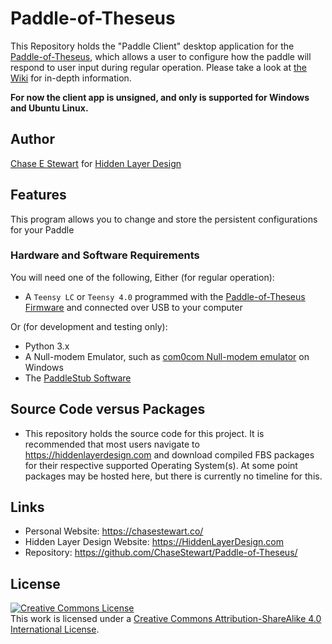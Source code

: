 # Paddle-of-Theseus
This Repository holds the "Paddle Client" desktop application for the [Paddle-of-Theseus](https://github.com/HiddenLayerDesign/Paddle-of-Theseus), which allows a user to configure how the paddle will respond to user input during regular operation. 
Please take a look at [the Wiki](https://github.com/HiddenLayerDesign/Paddle-of-Theseus/wiki) for in-depth information.

**For now the client app is unsigned, and only is supported for Windows and Ubuntu Linux.** 

## Author
[Chase E Stewart](https://chasestewart.co) for [Hidden Layer Design](https://hiddenlayerdesign.com)

## Features
This program allows you to change and store the persistent configurations for your Paddle 

### Hardware and Software Requirements
You will need one of the following, Either (for regular operation):
- A `Teensy LC` or `Teensy 4.0` programmed with the [Paddle-of-Theseus Firmware](https://github.com/HiddenLayerDesign/Paddle-of-Theseus) and connected over USB to your computer

Or (for development and testing only):
- Python 3.x
- A Null-modem Emulator, such as [com0com Null-modem emulator](https://com0com.sourceforge.net/) on Windows
- The [PaddleStub Software](https://github.com/HiddenLayerDesign/PaddleStub)

## Source Code versus Packages
- This repository holds the source code for this project. It is recommended that most users navigate to https://hiddenlayerdesign.com and download compiled FBS packages for their respective supported Operating System(s). At some point packages may be hosted here, but there is currently no timeline for this. 

## Links
- Personal Website: https://chasestewart.co/
- Hidden Layer Design Website: https://HiddenLayerDesign.com
- Repository: https://github.com/ChaseStewart/Paddle-of-Theseus/

## License
<a rel="license" href="http://creativecommons.org/licenses/by-sa/4.0/"><img alt="Creative Commons License" style="border-width:0" src="https://i.creativecommons.org/l/by-sa/4.0/80x15.png" /></a><br />This work is licensed under a <a rel="license" href="http://creativecommons.org/licenses/by-sa/4.0/">Creative Commons Attribution-ShareAlike 4.0 International License</a>.
